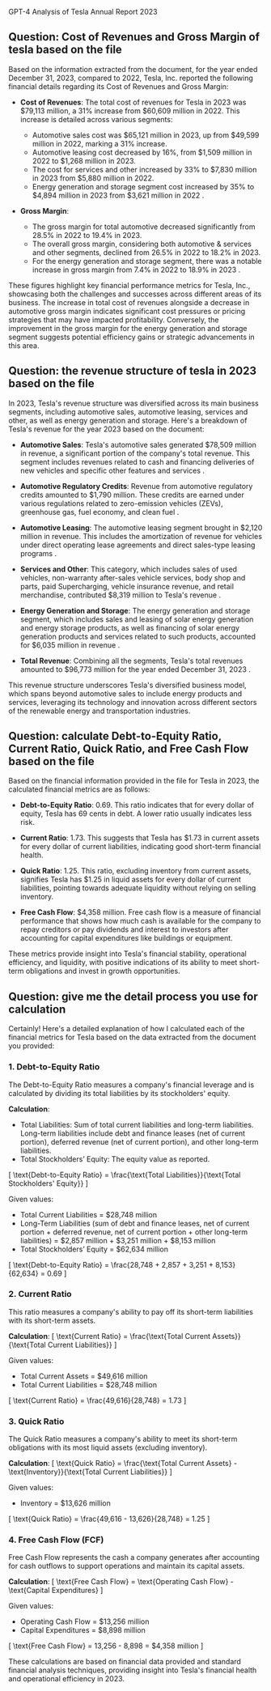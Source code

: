 GPT-4 Analysis of Tesla Annual Report 2023

## Question: Cost of Revenues and Gross Margin of tesla based on the file

Based on the information extracted from the document, for the year ended December 31, 2023, compared to 2022, Tesla, Inc. reported the following financial details regarding its Cost of Revenues and Gross Margin:

- **Cost of Revenues**: The total cost of revenues for Tesla in 2023 was $79,113 million, a 31% increase from $60,609 million in 2022. This increase is detailed across various segments:
  - Automotive sales cost was $65,121 million in 2023, up from $49,599 million in 2022, marking a 31% increase.
  - Automotive leasing cost decreased by 16%, from $1,509 million in 2022 to $1,268 million in 2023.
  - The cost for services and other increased by 33% to $7,830 million in 2023 from $5,880 million in 2022.
  - Energy generation and storage segment cost increased by 35% to $4,894 million in 2023 from $3,621 million in 2022 .

- **Gross Margin**: 
  - The gross margin for total automotive decreased significantly from 28.5% in 2022 to 19.4% in 2023.
  - The overall gross margin, considering both automotive & services and other segments, declined from 26.5% in 2022 to 18.2% in 2023.
  - For the energy generation and storage segment, there was a notable increase in gross margin from 7.4% in 2022 to 18.9% in 2023 .

These figures highlight key financial performance metrics for Tesla, Inc., showcasing both the challenges and successes across different areas of its business. The increase in total cost of revenues alongside a decrease in automotive gross margin indicates significant cost pressures or pricing strategies that may have impacted profitability. Conversely, the improvement in the gross margin for the energy generation and storage segment suggests potential efficiency gains or strategic advancements in this area.

## Question: the revenue structure of tesla in 2023 based on the file

In 2023, Tesla's revenue structure was diversified across its main business segments, including automotive sales, automotive leasing, services and other, as well as energy generation and storage. Here's a breakdown of Tesla's revenue for the year 2023 based on the document:

- **Automotive Sales**: Tesla's automotive sales generated $78,509 million in revenue, a significant portion of the company's total revenue. This segment includes revenues related to cash and financing deliveries of new vehicles and specific other features and services .
  
- **Automotive Regulatory Credits**: Revenue from automotive regulatory credits amounted to $1,790 million. These credits are earned under various regulations related to zero-emission vehicles (ZEVs), greenhouse gas, fuel economy, and clean fuel .

- **Automotive Leasing**: The automotive leasing segment brought in $2,120 million in revenue. This includes the amortization of revenue for vehicles under direct operating lease agreements and direct sales-type leasing programs .

- **Services and Other**: This category, which includes sales of used vehicles, non-warranty after-sales vehicle services, body shop and parts, paid Supercharging, vehicle insurance revenue, and retail merchandise, contributed $8,319 million to Tesla's revenue .

- **Energy Generation and Storage**: The energy generation and storage segment, which includes sales and leasing of solar energy generation and energy storage products, as well as financing of solar energy generation products and services related to such products, accounted for $6,035 million in revenue .

- **Total Revenue**: Combining all the segments, Tesla's total revenues amounted to $96,773 million for the year ended December 31, 2023 .

This revenue structure underscores Tesla's diversified business model, which spans beyond automotive sales to include energy products and services, leveraging its technology and innovation across different sectors of the renewable energy and transportation industries.


## Question: calculate Debt-to-Equity Ratio, Current Ratio, Quick Ratio, and Free Cash Flow based on the file

Based on the financial information provided in the file for Tesla in 2023, the calculated financial metrics are as follows:

- **Debt-to-Equity Ratio**: 0.69. This ratio indicates that for every dollar of equity, Tesla has 69 cents in debt. A lower ratio usually indicates less risk.

- **Current Ratio**: 1.73. This suggests that Tesla has $1.73 in current assets for every dollar of current liabilities, indicating good short-term financial health.

- **Quick Ratio**: 1.25. This ratio, excluding inventory from current assets, signifies Tesla has $1.25 in liquid assets for every dollar of current liabilities, pointing towards adequate liquidity without relying on selling inventory.

- **Free Cash Flow**: $4,358 million. Free cash flow is a measure of financial performance that shows how much cash is available for the company to repay creditors or pay dividends and interest to investors after accounting for capital expenditures like buildings or equipment.

These metrics provide insight into Tesla's financial stability, operational efficiency, and liquidity, with positive indications of its ability to meet short-term obligations and invest in growth opportunities.

## Question: give me the detail process you use for calculation

Certainly! Here's a detailed explanation of how I calculated each of the financial metrics for Tesla based on the data extracted from the document you provided:

### 1. Debt-to-Equity Ratio
The Debt-to-Equity Ratio measures a company's financial leverage and is calculated by dividing its total liabilities by its stockholders' equity.

**Calculation**:
- Total Liabilities: Sum of total current liabilities and long-term liabilities. Long-term liabilities include debt and finance leases (net of current portion), deferred revenue (net of current portion), and other long-term liabilities.
- Total Stockholders’ Equity: The equity value as reported.

\[ \text{Debt-to-Equity Ratio} = \frac{\text{Total Liabilities}}{\text{Total Stockholders' Equity}} \]

Given values:
- Total Current Liabilities = $28,748 million
- Long-Term Liabilities (sum of debt and finance leases, net of current portion + deferred revenue, net of current portion + other long-term liabilities) = $2,857 million + $3,251 million + $8,153 million
- Total Stockholders’ Equity = $62,634 million

\[ \text{Debt-to-Equity Ratio} = \frac{28,748 + 2,857 + 3,251 + 8,153}{62,634} = 0.69 \]

### 2. Current Ratio
This ratio measures a company's ability to pay off its short-term liabilities with its short-term assets.

**Calculation**:
\[ \text{Current Ratio} = \frac{\text{Total Current Assets}}{\text{Total Current Liabilities}} \]

Given values:
- Total Current Assets = $49,616 million
- Total Current Liabilities = $28,748 million

\[ \text{Current Ratio} = \frac{49,616}{28,748} = 1.73 \]

### 3. Quick Ratio
The Quick Ratio measures a company's ability to meet its short-term obligations with its most liquid assets (excluding inventory).

**Calculation**:
\[ \text{Quick Ratio} = \frac{\text{Total Current Assets} - \text{Inventory}}{\text{Total Current Liabilities}} \]

Given values:
- Inventory = $13,626 million

\[ \text{Quick Ratio} = \frac{49,616 - 13,626}{28,748} = 1.25 \]

### 4. Free Cash Flow (FCF)
Free Cash Flow represents the cash a company generates after accounting for cash outflows to support operations and maintain its capital assets.

**Calculation**:
\[ \text{Free Cash Flow} = \text{Operating Cash Flow} - \text{Capital Expenditures} \]

Given values:
- Operating Cash Flow = $13,256 million
- Capital Expenditures = $8,898 million

\[ \text{Free Cash Flow} = 13,256 - 8,898 = $4,358 million \]

These calculations are based on financial data provided and standard financial analysis techniques, providing insight into Tesla's financial health and operational efficiency in 2023.
